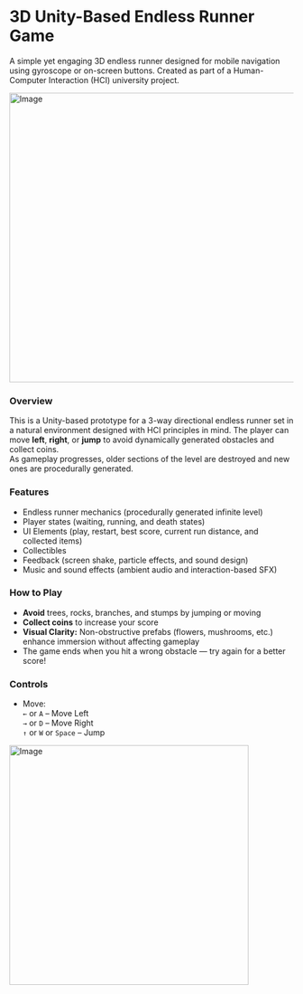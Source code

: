# 3D Unity-Based Endless Runner Game

A simple yet engaging 3D endless runner designed for mobile navigation using gyroscope or on-screen buttons.
Created as part of a Human-Computer Interaction (HCI) university project.  

<img width="512" alt="Image" src="https://github.com/user-attachments/assets/84703e9e-9122-4055-85df-83940ae10821" />

### Overview

This is a Unity-based prototype for a 3-way directional endless runner set in a natural environment designed with HCI principles in mind. The player can move **left**, **right**, or **jump** to avoid dynamically generated obstacles and collect coins.  
As gameplay progresses, older sections of the level are destroyed and new ones are procedurally generated.

### Features

- Endless runner mechanics (procedurally generated infinite level)
- Player states (waiting, running, and death states)
- UI Elements (play, restart, best score, current run distance, and collected items)
- Collectibles
- Feedback (screen shake, particle effects, and sound design)
- Music and sound effects (ambient audio and interaction-based SFX)

### How to Play

- **Avoid** trees, rocks, branches, and stumps by jumping or moving
- **Collect coins** to increase your score
- **Visual Clarity:** Non-obstructive prefabs (flowers, mushrooms, etc.) enhance immersion without affecting gameplay
- The game ends when you hit a wrong obstacle — try again for a better score!

### Controls

- Move:  
  `←` or `A` – Move Left  
  `→` or `D` – Move Right  
  `↑` or `W` or `Space` – Jump

<img width="424" alt="Image" src="https://github.com/user-attachments/assets/fe4e95b6-0072-4ada-8fc9-760f9bbb7262" />

